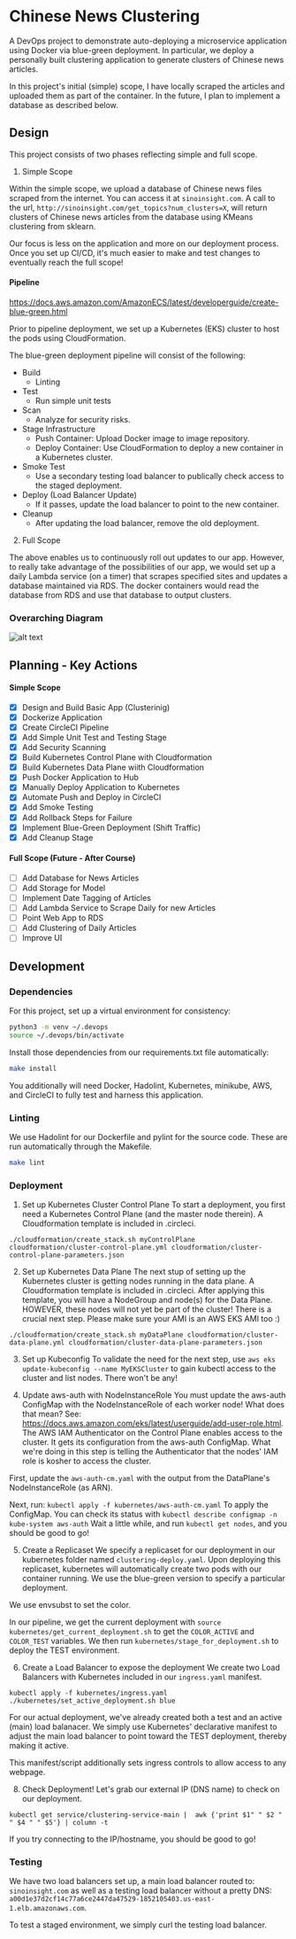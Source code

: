 # Chinese News Clustering

A DevOps project to demonstrate auto-deploying a microservice application using Docker via blue-green deployment. In particular, we deploy a personally built clustering application to generate clusters of Chinese news articles. 

In this project's initial (simple) scope, I have locally scraped the articles and uploaded them as part of the container. In the future, I plan to implement a database as described below.

## Design

This project consists of two phases reflecting simple and full scope.

1. Simple Scope

Within the simple scope, we upload a database of Chinese news files scraped from the internet. You can access it at `sinoinsight.com`.
A call to the url, `http://sinoinsight.com/get_topics?num_clusters=X`, will return clusters of Chinese news articles from the database
using KMeans clustering from sklearn.

Our focus is less on the application and more on our deployment process. Once you set up CI/CD, it's much easier to make and test changes to eventually reach the full scope!

#### Pipeline
https://docs.aws.amazon.com/AmazonECS/latest/developerguide/create-blue-green.html

Prior to pipeline deployment, we set up a Kubernetes (EKS) cluster to host the pods using CloudFormation.

The blue-green deployment pipeline will consist of the following:
* Build
    - Linting
* Test
    - Run simple unit tests
* Scan
    - Analyze for security risks.
* Stage Infrastructure
    - Push Container: Upload Docker image to image repository.
    - Deploy Container: Use CloudFormation to deploy a new container in a Kubernetes cluster.
* Smoke Test
    - Use a secondary testing load balancer to publically check access to the staged deployment.
* Deploy (Load Balancer Update)
    - If it passes, update the load balancer to point to the new container.
* Cleanup
    - After updating the load balancer, remove the old deployment.

2. Full Scope

The above enables us to continuously roll out updates to our app.
However, to really take advantage of the possibilities of our app, we would set up a daily Lambda service (on a timer) that scrapes specified sites and updates a database maintained via RDS. The docker containers would read the database from RDS and use that database to output clusters.

### Overarching Diagram

![alt text](https://raw.githubusercontent.com/erickoch3/udacity-cloud-devops-capstone/main/kubernetes_news_clustering.png)
## Planning - Key Actions

#### Simple Scope
- [x] Design and Build Basic App (Clusterinig)
- [x] Dockerize Application
- [x] Create CircleCI Pipeline
- [x] Add Simple Unit Test and Testing Stage
- [x] Add Security Scanning
- [x] Build Kubernetes Control Plane with Cloudformation
- [x] Build Kubernetes Data Plane wiith Cloudformation
- [x] Push Docker Application to Hub
- [x] Manually Deploy Application to Kubernetes
- [x] Automate Push and Deploy in CircleCI
- [x] Add Smoke Testing
- [x] Add Rollback Steps for Failure
- [x] Implement Blue-Green Deployment (Shift Traffic)
- [x] Add Cleanup Stage

#### Full Scope (Future - After Course)
- [ ] Add Database for News Articles
- [ ] Add Storage for Model
- [ ] Implement Date Tagging of Articles
- [ ] Add Lambda Service to Scrape Daily for new Articles
- [ ] Point Web App to RDS
- [ ] Add Clustering of Daily Articles
- [ ] Improve UI

## Development
### Dependencies
For this project, set up a virtual environment for consistency:

```bash
python3 -m venv ~/.devops
source ~/.devops/bin/activate
```

Install those dependencies from our requirements.txt file automatically:
```bash
make install
```

You additionally will need Docker, Hadolint, Kubernetes, minikube, AWS, and CircleCI to fully test and harness this application.

### Linting

We use Hadolint for our Dockerfile and pylint for the source code. These are run automatically through the Makefile.

```bash
make lint
```

### Deployment

1. Set up Kubernetes Cluster Control Plane
To start a deployment, you first need a Kubernetes Control Plane (and the master node therein). A Cloudformation template is included in .circleci.

`./cloudformation/create_stack.sh myControlPlane cloudformation/cluster-control-plane.yml cloudformation/cluster-control-plane-parameters.json`

2. Set up Kubernetes Data Plane
The next stup of setting up the Kubernetes cluster is getting nodes running in the data plane. A Cloudformation template is included in .circleci.
After applying this template, you will have a NodeGroup and node(s) for the Data Plane. HOWEVER, these nodes will not yet be part of the cluster!
There is a crucial next step. Please make sure your AMI is an AWS EKS AMI too :)

`./cloudformation/create_stack.sh myDataPlane cloudformation/cluster-data-plane.yml cloudformation/cluster-data-plane-parameters.json`

3. Set up Kubeconfig
To validate the need for the next step, use `aws eks update-kubeconfig --name MyEKSCluster` to gain kubectl access to the cluster and list nodes. There won't be any!

4. Update aws-auth with NodeInstanceRole
You must update the aws-auth ConfigMap with the NodeInstanceRole of each worker node! What does that mean?
See: https://docs.aws.amazon.com/eks/latest/userguide/add-user-role.html.
The AWS IAM Authenticator on the Control Plane enables access to the cluster. It gets its configuration from the aws-auth ConfigMap.
What we're doing in this step is telling the Authenticator that the nodes' IAM role is kosher to access the cluster.

First, update the `aws-auth-cm.yaml` with the output from the DataPlane's NodeInstanceRole (as ARN).

Next, run:
`kubectl apply -f kubernetes/aws-auth-cm.yaml`
To apply the ConfigMap.
You can check its status with `kubectl describe configmap -n kube-system aws-auth`
Wait a little while, and run `kubectl get nodes`, and you should be good to go!

5. Create a Replicaset
We specify a replicaset for our deployment in our kubernetes folder named `clustering-deploy.yaml`. Upon deploying this replicaset, kubernetes
will automatically create two pods with our container running. We use the blue-green version to specify a particular deployment.

We use envsubst to set the color.

In our pipeline, we get the current deployment with `source kubernetes/get_current_deployment.sh` to get the `COLOR_ACTIVE` and `COLOR_TEST` variables. We then run `kubernetes/stage_for_deployment.sh` to deploy the TEST environment.

6. Create a Load Balancer to expose the deployment
We create two Load Balancers with Kubernetes included in our `ingress.yaml` manifest. 

`kubectl apply -f kubernetes/ingress.yaml`
`./kubernetes/set_active_deployment.sh blue`

For our actual deployment, we've already created both a test and an active (main) load balanacer. We simply use Kubernetes' declarative manifest to adjust the main load balancer to point toward the TEST deployment, thereby making it active.

This manifest/script additionally sets ingress controls to allow access to any webpage.

8. Check Deployment!
Let's grab our external IP (DNS name) to check on our deployment. 

`kubectl get service/clustering-service-main |  awk {'print $1" " $2 " " $4 " " $5'} | column -t`

If you try connecting to the IP/hostname, you should be good to go!

### Testing

We have two load balancers set up, a main load balancer routed to:
`sinoinsight.com`
as well as a testing load balancer without a pretty DNS:
`a00d1e37d2cf14c77a6ce2447da47529-1852105403.us-east-1.elb.amazonaws.com`.

To test a staged environment, we simply curl the testing load balancer.